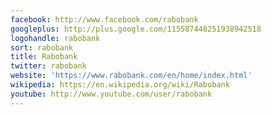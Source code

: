 ```yaml
---
facebook: http://www.facebook.com/rabobank
googleplus: http://plus.google.com/115587448251938942518
logohandle: rabobank
sort: rabobank
title: Rabobank
twitter: rabobank
website: 'https://www.rabobank.com/en/home/index.html'
wikipedia: https://en.wikipedia.org/wiki/Rabobank
youtube: http://www.youtube.com/user/rabobank
---
```

